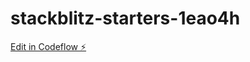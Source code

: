 # stackblitz-starters-1eao4h

[Edit in Codeflow ⚡️](https://stackblitz.com/~/github.com/iurii-kuzmin/stackblitz-starters-1eao4h)